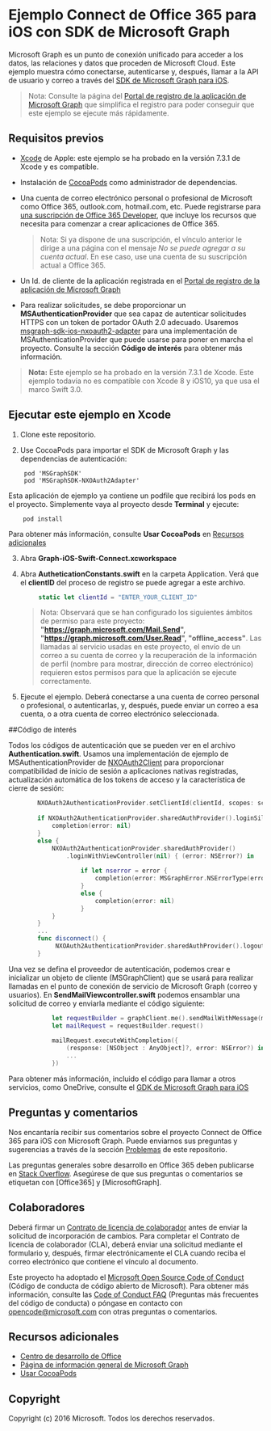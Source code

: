 # <a name="office-365-connect-sample-for-ios-using-the-microsoft-graph-sdk"></a>Ejemplo Connect de Office 365 para iOS con SDK de Microsoft Graph

Microsoft Graph es un punto de conexión unificado para acceder a los datos, las relaciones y datos que proceden de Microsoft Cloud. Este ejemplo muestra cómo conectarse, autenticarse y, después, llamar a la API de usuario y correo a través del [SDK de Microsoft Graph para iOS](https://github.com/microsoftgraph/msgraph-sdk-ios).

> Nota: Consulte la página del [Portal de registro de la aplicación de Microsoft Graph](https://graph.microsoft.io/en-us/app-registration) que simplifica el registro para poder conseguir que este ejemplo se ejecute más rápidamente.
 
## <a name="prerequisites"></a>Requisitos previos
* [Xcode](https://developer.apple.com/xcode/downloads/) de Apple: este ejemplo se ha probado en la versión 7.3.1 de Xcode y es compatible.
* Instalación de [CocoaPods](https://guides.cocoapods.org/using/using-cocoapods.html) como administrador de dependencias.
* Una cuenta de correo electrónico personal o profesional de Microsoft como Office 365, outlook.com, hotmail.com, etc. Puede registrarse para [una suscripción de Office 365 Developer](https://aka.ms/devprogramsignup), que incluye los recursos que necesita para comenzar a crear aplicaciones de Office 365.

     > Nota: Si ya dispone de una suscripción, el vínculo anterior le dirige a una página con el mensaje *No se puede agregar a su cuenta actual*. En ese caso, use una cuenta de su suscripción actual a Office 365.    
* Un Id. de cliente de la aplicación registrada en el [Portal de registro de la aplicación de Microsoft Graph](https://graph.microsoft.io/en-us/app-registration)
* Para realizar solicitudes, se debe proporcionar un **MSAuthenticationProvider** que sea capaz de autenticar solicitudes HTTPS con un token de portador OAuth 2.0 adecuado. Usaremos [msgraph-sdk-ios-nxoauth2-adapter](https://github.com/microsoftgraph/msgraph-sdk-ios-nxoauth2-adapter) para una implementación de MSAuthenticationProvider que puede usarse para poner en marcha el proyecto. Consulte la sección **Código de interés** para obtener más información.

>**Nota:** Este ejemplo se ha probado en la versión 7.3.1 de Xcode. Este ejemplo todavía no es compatible con Xcode 8 y iOS10, ya que usa el marco Swift 3.0.
       
## <a name="running-this-sample-in-xcode"></a>Ejecutar este ejemplo en Xcode

1. Clone este repositorio.
2. Use CocoaPods para importar el SDK de Microsoft Graph y las dependencias de autenticación:
        
        pod 'MSGraphSDK'
        pod 'MSGraphSDK-NXOAuth2Adapter'


 Esta aplicación de ejemplo ya contiene un podfile que recibirá los pods en el proyecto. Simplemente vaya al proyecto desde **Terminal** y ejecute: 
        
        pod install
        
   Para obtener más información, consulte **Usar CocoaPods** en [Recursos adicionales](#AdditionalResources)
  
3. Abra **Graph-iOS-Swift-Connect.xcworkspace**
4. Abra **AutheticationConstants.swift** en la carpeta Application. Verá que el **clientID** del proceso de registro se puede agregar a este archivo.

   ```swift
        static let clientId = "ENTER_YOUR_CLIENT_ID"
   ```    
    > Nota: Observará que se han configurado los siguientes ámbitos de permiso para este proyecto: **"https://graph.microsoft.com/Mail.Send", "https://graph.microsoft.com/User.Read", "offline_access"**. Las llamadas al servicio usadas en este proyecto, el envío de un correo a su cuenta de correo y la recuperación de la información de perfil (nombre para mostrar, dirección de correo electrónico) requieren estos permisos para que la aplicación se ejecute correctamente.


5. Ejecute el ejemplo. Deberá conectarse a una cuenta de correo personal o profesional, o autenticarlas, y, después, puede enviar un correo a esa cuenta, o a otra cuenta de correo electrónico seleccionada.


##<a name="code-of-interest"></a>Código de interés

Todos los códigos de autenticación que se pueden ver en el archivo **Authentication.swift**. Usamos una implementación de ejemplo de MSAuthenticationProvider de [NXOAuth2Client](https://github.com/nxtbgthng/OAuth2Client) para proporcionar compatibilidad de inicio de sesión a aplicaciones nativas registradas, actualización automática de los tokens de acceso y la característica de cierre de sesión:
```swift
        NXOAuth2AuthenticationProvider.setClientId(clientId, scopes: scopes)
        
        if NXOAuth2AuthenticationProvider.sharedAuthProvider().loginSilent() == true {
            completion(error: nil)
        }
        else {
            NXOAuth2AuthenticationProvider.sharedAuthProvider()
                .loginWithViewController(nil) { (error: NSError?) in
                    
                    if let nserror = error {
                        completion(error: MSGraphError.NSErrorType(error: nserror))
                    }
                    else {
                        completion(error: nil)
                    }
            }
        }
        ...
        func disconnect() {
             NXOAuth2AuthenticationProvider.sharedAuthProvider().logout()
        }

```


Una vez se defina el proveedor de autenticación, podemos crear e inicializar un objeto de cliente (MSGraphClient) que se usará para realizar llamadas en el punto de conexión de servicio de Microsoft Graph (correo y usuarios). En **SendMailViewcontroller.swift** podemos ensamblar una solicitud de correo y enviarla mediante el código siguiente:

```swift
            let requestBuilder = graphClient.me().sendMailWithMessage(message, saveToSentItems: false)
            let mailRequest = requestBuilder.request()
            
            mailRequest.executeWithCompletion({
                (response: [NSObject : AnyObject]?, error: NSError?) in
                ...
            })

```

Para obtener más información, incluido el código para llamar a otros servicios, como OneDrive, consulte el [GDK de Microsoft Graph para iOS](https://github.com/microsoftgraph/msgraph-sdk-ios)

## <a name="questions-and-comments"></a>Preguntas y comentarios

Nos encantaría recibir sus comentarios sobre el proyecto Connect de Office 365 para iOS con Microsoft Graph. Puede enviarnos sus preguntas y sugerencias a través de la sección [Problemas]() de este repositorio.

Las preguntas generales sobre desarrollo en Office 365 deben publicarse en [Stack Overflow](http://stackoverflow.com/questions/tagged/Office365+API). Asegúrese de que sus preguntas o comentarios se etiquetan con [Office365] y [MicrosoftGraph].

## <a name="contributing"></a>Colaboradores
Deberá firmar un [Contrato de licencia de colaborador](https://cla.microsoft.com/) antes de enviar la solicitud de incorporación de cambios. Para completar el Contrato de licencia de colaborador (CLA), deberá enviar una solicitud mediante el formulario y, después, firmar electrónicamente el CLA cuando reciba el correo electrónico que contiene el vínculo al documento. 

Este proyecto ha adoptado el [Microsoft Open Source Code of Conduct](https://opensource.microsoft.com/codeofconduct/) (Código de conducta de código abierto de Microsoft). Para obtener más información, consulte las [Code of Conduct FAQ](https://opensource.microsoft.com/codeofconduct/faq/) (Preguntas más frecuentes del código de conducta) o póngase en contacto con [opencode@microsoft.com](mailto:opencode@microsoft.com) con otras preguntas o comentarios.

## <a name="additional-resources"></a>Recursos adicionales

* [Centro de desarrollo de Office](http://dev.office.com/)
* [Página de información general de Microsoft Graph](https://graph.microsoft.io)
* [Usar CocoaPods](https://guides.cocoapods.org/using/using-cocoapods.html)

## <a name="copyright"></a>Copyright
Copyright (c) 2016 Microsoft. Todos los derechos reservados.

